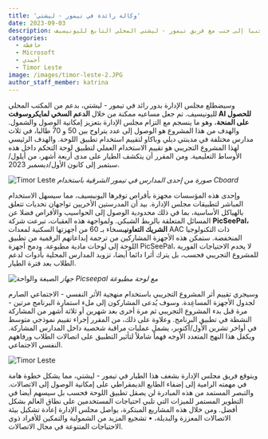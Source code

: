 ```yaml
---
title: 'وكالة رائدة في تيمور - ليشتي'
date: 2023-09-03
description: وسيقوم مجلس الإدارة بتنفيذ مشروع رائد في تيمور - ليشتي يعمل جنبا إلى جنب مع فريق تيمور - ليشتي المحلي التابع لليونيسيف.
categories:
  - حافظة
  - Microsoft
  - أحمدي
  - Timor Leste
image: /images/timor-leste-2.JPG
author_staff_member: katrina
---
```


وسيضطلع مجلس الإدارة بدور رائد في تيمور - ليشتي، بدعم من المكتب المحلي لليونيسيف. تم جعل مساعيه ممكنة من خلال **الدعم السخي لمايكروسوفت AI للحصول على المنحة**، وهو ما ينسجم مع التزام مجلس الإدارة بتعزيز إمكانية الوصول والشمول. والهدف من هذا المشروع هو الوصول إلى عدد يتراوح بين 50 و 70 طالبا، في ثلاث مدارس مختلفة في مدينتي ديلي وباكاو لتقييم استخدام تطبيق اللوحة. والهدف الرئيسي لهذا المشروع التجريبي هو تقييم الاستخدام العملي لتطبيق لوحة التحكم داخل هذه الأوساط التعليمية. ومن المقرر أن يتكشف الطيار على مدى أربعة أشهر، من أيلول/سبتمبر إلى كانون الأول/ديسمبر 2023.

![Timor Leste](/images/timor-leste-1.JPG) *صورة من إحدى المدارس في تيمور الشرقية باستخدام Cboard*

وإحدى هذه المؤسسات مجهزة بأقراص توفرها اليونيسيف، مما سيسهل الاستخدام المباشر لتطبيقات مجلس الإدارة. بيد أن المدرستين الأخريين تواجهان تحديات تتعلق بالهياكل الأساسية، بما في ذلك محدودية الوصول إلى الحواسيب والأقراص فضلا عن المسائل المتعلقة بالربط الشبكي. ولمواجهة هذه العقبات، تبرعت شركة **PicSeePal، الشريك التعاوني**بسخاء بـ 60 من أجهزتها السكنية لمعدات AAC ذات التكنولوجيا المنخفضة. ستمكن هذه الأجهزة المشاركين من ترجمة إبداعاتهم الرقمية من تطبيق اللوحة إلى لوحات مادية مطبوعة. ودمج أجهزة PicSeePal، لا يخدم الاحتياجات الفورية للمشروع التجريبي فحسب، بل يترك أثرا دائما أيضا، تزويد المدارس المحلية بأدوات لدعم الطلاب بعد فترة الطيار.

![الصبغة والواحة](/images/picseepal.png) *جهاز Picseepal مع لوحة مطبوعة*

وسيجري تقييم أثر المشروع التجريبي باستخدام منهجية الأثر النفسي - الاجتماعي الصارم لجدول الأجهزة المساعِدة. وسوف يُدعى المشاركون إلى ملء استمارة البرنامج مرتين - مرة قبل بدء المشروع التجريبي ثم مرة أخرى بعد شهرين أو ثلاثة أشهر من المشاركة النشطة في تطبيق البرنامج. وعلاوة على ذلك، من المقرر إجراء تقييم نموذجي متوسط في أواخر تشرين الأول/أكتوبر، يشمل عمليات مراقبة شخصية داخل المدارس المشاركة. ويكفل هذا النهج المتعدد الأوجه فهماً شاملاً لتأثير التطبيق على اتصالات الطلاب ورفاههم النفسي الاجتماعي.

![Timor Leste](/images/timor-leste-3.JPG)

ويتوقع فريق مجلس الإدارة بشغف هذا الطيار في تيمور - ليشتي، مما يشكل خطوة هامة في مهمته الرامية إلى إضفاء الطابع الديمقراطي على إمكانية الوصول إلى الاتصالات. والتبصر المستمد من هذه المبادرة لن يصقل تطبيق اللوحة فحسب بل سيسهم أيضا في التطوير المستمر للميزات التي تلبي احتياجات المستخدمين على نطاق العالم بشكل أفضل. ومن خلال هذه المشاريع المبتكرة، يواصل مجلس الإدارة إعادة تشكيل بيئة الاتصالات المعززة والبديلة، • تشجيع المزيد من الشمولية والتمكين للأفراد ذوي الاحتياجات المتنوعة في مجال الاتصالات.
